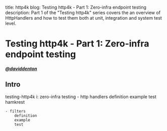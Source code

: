 title: http4k blog: Testing http4k - Part 1: Zero-infra endpoint testing
description: Part 1 of the "Testing http4k" series covers the an overview of HttpHandlers and how to test them both at unit, integration and system test level.

# Testing http4k - Part 1: Zero-infra endpoint testing

##### [@daviddenton][github] 

## Intro
testing-http4k i: zero-infra testing
    - http handlers 
        definition
        example 
        test
        hamkrest
        
    - filters
        definition
        example
        test

[github]: http://github.com/daviddenton
[http4k]: https://http4k.org
